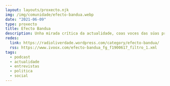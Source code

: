 ```yaml
---
layout: layouts/proxecto.njk
img: /img/comunidade/efecto-bandua.webp
date: "2021-06-09"
type: proxecto
title: Efecto Bandua
description: Unha mirada crítica da actualidade, coas voces das súas protagonistas e da comunidade, dende a Galiza.
redes:
  link: https://radioliverdade.wordpress.com/category/efecto-bandua/
  rss: https://www.ivoox.com/efecto-bandua_fg_f1900617_filtro_1.xml
tags:
  - podcast
  - actualidade
  - entrevistas
  - politica
  - social
---
```

